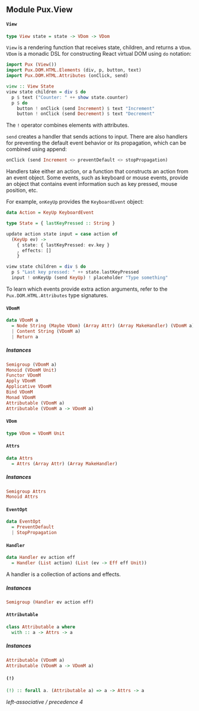 ## Module Pux.View

#### `View`

``` purescript
type View state = state -> VDom -> VDom
```

`View` is a rendering function that receives state, children, and returns
a `VDom`. `VDom` is a monadic DSL for constructing React virtual DOM using
`do` notation:

```purescript
import Pux (View())
import Pux.DOM.HTML.Elements (div, p, button, text)
import Pux.DOM.HTML.Attributes (onClick, send)

view :: View State
view state children = div $ do
  p $ text ("Counter: " ++ show state.counter)
  p $ do
    button ! onClick (send Increment) $ text "Increment"
    button ! onClick (send Decrement) $ text "Decrement"
```

The `!` operator combines elements with attributes.

`send` creates a handler that sends actions to input. There are also
handlers for preventing the default event behavior or its propagation,
which can be combined using append:

```purescript
onClick (send Increment <> preventDefault <> stopPropagation)
```

Handlers take either an action, or a function that constructs an action
from an event object. Some events, such as keyboard or mouse events,
provide an object that contains event information such as key pressed,
mouse position, etc.

For example, `onKeyUp` provides the `KeyboardEvent` object:

```purescript
data Action = KeyUp KeyboardEvent

type State = { lastKeyPressed :: String }

update action state input = case action of
  (KeyUp ev) ->
    { state: { lastKeyPressed: ev.key }
    , effects: []
    }

view state children = div $ do
  p $ "Last key pressed: " ++ state.lastKeyPressed
  input ! onKeyUp (send KeyUp) ! placeholder "Type something"
```

To learn which events provide extra action arguments, refer to the
`Pux.DOM.HTML.Attributes` type signatures.

#### `VDomM`

``` purescript
data VDomM a
  = Node String (Maybe VDom) (Array Attr) (Array MakeHandler) (VDomM a)
  | Content String (VDomM a)
  | Return a
```

##### Instances
``` purescript
Semigroup (VDomM a)
Monoid (VDomM Unit)
Functor VDomM
Apply VDomM
Applicative VDomM
Bind VDomM
Monad VDomM
Attributable (VDomM a)
Attributable (VDomM a -> VDomM a)
```

#### `VDom`

``` purescript
type VDom = VDomM Unit
```

#### `Attrs`

``` purescript
data Attrs
  = Attrs (Array Attr) (Array MakeHandler)
```

##### Instances
``` purescript
Semigroup Attrs
Monoid Attrs
```

#### `EventOpt`

``` purescript
data EventOpt
  = PreventDefault
  | StopPropagation
```

#### `Handler`

``` purescript
data Handler ev action eff
  = Handler (List action) (List (ev -> Eff eff Unit))
```

A handler is a collection of actions and effects.

##### Instances
``` purescript
Semigroup (Handler ev action eff)
```

#### `Attributable`

``` purescript
class Attributable a where
  with :: a -> Attrs -> a
```

##### Instances
``` purescript
Attributable (VDomM a)
Attributable (VDomM a -> VDomM a)
```

#### `(!)`

``` purescript
(!) :: forall a. (Attributable a) => a -> Attrs -> a
```

_left-associative / precedence 4_


